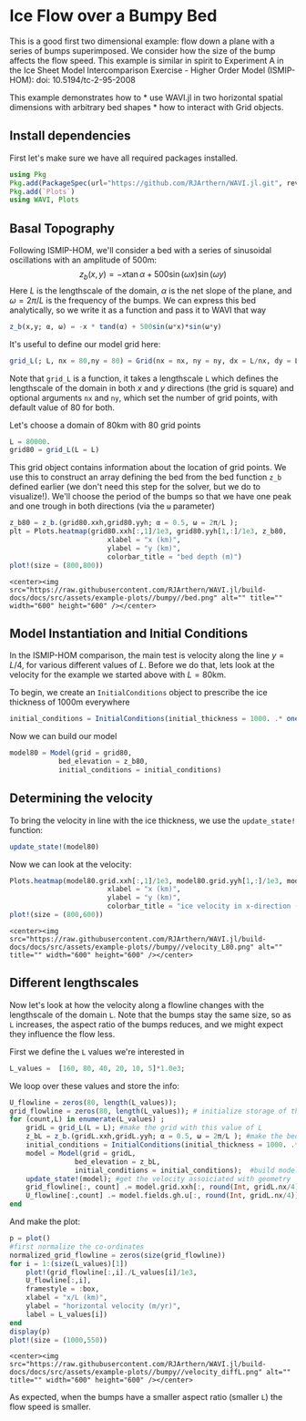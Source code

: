 # Ice Flow over a Bumpy Bed 
This is a good first two dimensional example: flow down a plane with a series of bumps superimposed. We consider how the size of the bump affects the flow speed. This example is similar in spirit to Experiment A in the Ice Sheet Model Intercomparison Exercise - Higher Order Model (ISMIP-HOM): doi: 10.5194/tc-2-95-2008
 
This example demonstrates how to
    * use WAVI.jl in two horizontal spatial dimensions with arbitrary bed shapes
    * how to interact with Grid objects.

## Install dependencies
First let's make sure we have all required packages installed.
```julia
using Pkg
Pkg.add(PackageSpec(url="https://github.com/RJArthern/WAVI.jl.git", rev = "main"))
Pkg.add(`Plots`)
using WAVI, Plots
```

## Basal Topography
Following ISMIP-HOM, we'll consider a bed with a series of sinusoidal oscillations with an amplitude of 500m:
$$
z_b(x,y) = -x \tan \alpha + 500 \sin (\omega x) \sin(\omega y)
$$
Here $L$ is the lengthscale of the domain, $\alpha$ is the net slope of the plane, and $\omega = 2\pi / L$ is the frequency of the bumps. We can express this bed analytically, so we write it as a function and pass it to WAVI that way
```julia
z_b(x,y; α, ω) = -x * tand(α) + 500sin(ω*x)*sin(ω*y)
```

It's useful to define our model grid here:
```julia
grid_L(; L, nx = 80,ny = 80) = Grid(nx = nx, ny = ny, dx = L/nx, dy = L/ny, y0 = 0.0, x0 = 0.0);
```
Note that `grid_L` is a function, it takes a lengthscale `L` which defines the lengthscale of the domain in both $x$ and $y$ directions (the grid is square) and optional arguments `nx` and `ny`, which set the number of grid points, with default value of 80 for both.


Let's choose a domain of 80km with 80 grid points
```julia
L = 80000.
grid80 = grid_L(L = L)
```

This grid object contains information about the location of grid points. We use this to construct an array defining the bed from the bed function `z_b` defined earlier (we don't need this step for the solver, but we do to visualize!). We'll choose the period of the bumps so that we have one peak and one trough in both directions (via the `ω` parameter)
```julia
z_b80 = z_b.(grid80.xxh,grid80.yyh; α = 0.5, ω = 2π/L );
plt = Plots.heatmap(grid80.xxh[:,1]/1e3, grid80.yyh[1,:]/1e3, z_b80, 
                        xlabel = "x (km)", 
                        ylabel = "y (km)",
                        colorbar_title = "bed depth (m)")
plot!(size = (800,800))
```

```@raw html
<center><img src="https://raw.githubusercontent.com/RJArthern/WAVI.jl/build-docs/docs/src/assets/example-plots//bumpy//bed.png" alt="" title="" width="600" height="600" /></center>
```

## Model Instantiation and Initial Conditions
In the ISMIP-HOM comparison, the main test is velocity along the line $y = L/4$, for various different values of $L$. Before we do that, lets look at the velocity for the example we started above with $L = 80$km. 

To begin, we create an `InitialConditions` object to prescribe the ice thickness of 1000m everywhere
```julia
initial_conditions = InitialConditions(initial_thickness = 1000. .* ones(grid80.nx, grid80.ny))
```

Now we can build our model
```julia
model80 = Model(grid = grid80, 
            bed_elevation = z_b80,
            initial_conditions = initial_conditions)
```
    
## Determining the velocity 
To bring the velocity in line with the ice thickness, we use the `update_state!` function:
```julia
update_state!(model80)
```
Now we can look at the velocity:
```julia
Plots.heatmap(model80.grid.xxh[:,1]/1e3, model80.grid.yyh[1,:]/1e3, model80.fields.gh.u', 
                        xlabel = "x (km)", 
                        ylabel = "y (km)",
                        colorbar_title = "ice velocity in x-direction (m/yr)")
plot!(size = (800,600))
```

```@raw html
<center><img src="https://raw.githubusercontent.com/RJArthern/WAVI.jl/build-docs/docs/src/assets/example-plots//bumpy//velocity_L80.png" alt="" title="" width="600" height="600" /></center>
```

## Different lengthscales
Now let's look at how the velocity along a flowline changes with the lengthscale of the domain `L`. Note that the bumps stay the same size, so as `L` increases, the aspect ratio of the bumps reduces, and we might expect they influence the flow less.

First we define the `L` values we're interested in
```julia
L_values =  [160, 80, 40, 20, 10, 5]*1.0e3;
```

We loop over these values and store the info:
```julia 
U_flowline = zeros(80, length(L_values));
grid_flowline = zeros(80, length(L_values)); # initialize storage of the the velocity (U_flowline) and x-coordinates (grid_flowline)
for (count,L) in enumerate(L_values) ;
    gridL = grid_L(L = L); #make the grid with this value of L
    z_bL = z_b.(gridL.xxh,gridL.yyh; α = 0.5, ω = 2π/L ); #make the bed with this grid
    initial_conditions = InitialConditions(initial_thickness = 1000. .* ones(80, 80)); #initial thickness of 1000m everywhere
    model = Model(grid = gridL, 
                bed_elevation = z_bL,
                initial_conditions = initial_conditions);  #build model
    update_state!(model); #get the velocity assoiciated with geometry
    grid_flowline[:, count] .= model.grid.xxh[:, round(Int, gridL.nx/4)]; #extract coordinates along line
    U_flowline[:,count] .= model.fields.gh.u[:, round(Int, gridL.nx/4)]; #get velocity along line
end
```

And make the plot:
```julia
p = plot()
#first normalize the co-ordinates
normalized_grid_flowline = zeros(size(grid_flowline))
for i = 1:(size(L_values)[1])
    plot!(grid_flowline[:,i]./L_values[i]/1e3,
    U_flowline[:,i], 
    framestyle = :box, 
    xlabel = "x/L (km)", 
    ylabel = "horizontal velocity (m/yr)",
    label = L_values[i])
end
display(p)
plot!(size = (1000,550))
```
```@raw html
<center><img src="https://raw.githubusercontent.com/RJArthern/WAVI.jl/build-docs/docs/src/assets/example-plots//bumpy//velocity_diffL.png" alt="" title="" width="600" height="600" /></center>
```

As expected, when the bumps have a smaller aspect ratio (smaller `L`) the flow speed is smaller.

